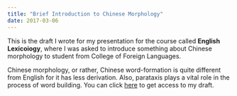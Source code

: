 ```yaml
---
title: "Brief Introduction to Chinese Morphology"
date: 2017-03-06
---
```


This is the draft I wrote for my presentation for the course called **English Lexicoiogy**, where I was asked to introduce something about Chinese morphology to student from College of Foreign Languages.

Chinese morphology, or rather, Chinese word-formation is quite different from English for it has less derivation. Also, parataxis plays a vital role in the process of word building. You can click [here](http://zi-lin.com/pdf/introduction-chinese-morphology.pdf) to get access to my draft.
